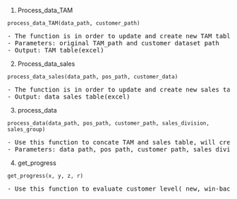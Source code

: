 1.	Process_data_TAM

`process_data_TAM(data_path, customer_path)`
<pre>
- The function is in order to update and create new TAM table;
- Parameters: original TAM_path and customer dataset path
- Output: TAM table(excel)
</pre>

2.	Process_data_sales

`process_data_sales(data_path, pos_path, customer_data)`
<pre>
- The function is in order to update and create new sales table;
- Output: data_sales table(excel)
</pre>

3.	process_data

`process_data(data_path, pos_path, customer_path, sales_division, sales_group)`
<pre>
- Use this function to concate TAM and sales table, will create the DATA table, including calculations of monthly/quarterly revenue and others KPI
- Parameters: data_path, pos_path, customer_path, sales_division, sales_group
</pre>

4.	get_progress

`get_progress(x, y, z, r)`
<pre>
- Use this function to evaluate customer level( new, win-back, opportunity, existing, slipped)
</pre>
